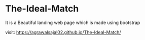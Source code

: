 # The-Ideal-Match
It is a Beautiful landing web page which is made using bootstrap

visit:  https://agrawalsajal02.github.io/The-Ideal-Match/
